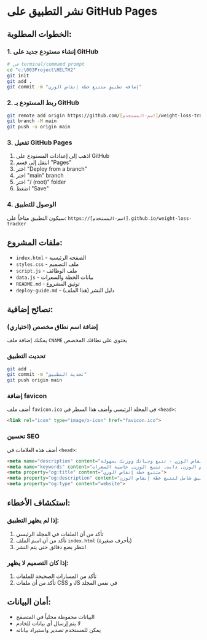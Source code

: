 # نشر التطبيق على GitHub Pages

## الخطوات المطلوبة:

### 1. إنشاء مستودع جديد على GitHub
```bash
# في terminal/command prompt
cd "c:\003Project\HELTH2"
git init
git add .
git commit -m "إضافة تطبيق متتبع خطة إنقاص الوزن"
```

### 2. ربط المستودع بـ GitHub
```bash
git remote add origin https://github.com/[اسم-المستخدم]/weight-loss-tracker.git
git branch -M main
git push -u origin main
```

### 3. تفعيل GitHub Pages
1. اذهب إلى إعدادات المستودع على GitHub
2. انتقل إلى قسم "Pages"
3. اختر "Deploy from a branch"
4. اختر "main" branch
5. اختر "/ (root)" folder
6. اضغط "Save"

### 4. الوصول للتطبيق
سيكون التطبيق متاحاً على:
`https://[اسم-المستخدم].github.io/weight-loss-tracker`

## ملفات المشروع:

- `index.html` - الصفحة الرئيسية
- `styles.css` - ملف التصميم
- `script.js` - ملف الوظائف
- `data.js` - بيانات الخطة والسعرات
- `README.md` - توثيق المشروع
- `deploy-guide.md` - دليل النشر (هذا الملف)

## نصائح إضافية:

### إضافة اسم نطاق مخصص (اختياري)
يمكنك إضافة ملف `CNAME` يحتوي على نطاقك المخصص

### تحديث التطبيق
```bash
git add .
git commit -m "تحديث التطبيق"
git push origin main
```

### إضافة favicon
أضف ملف `favicon.ico` في المجلد الرئيسي وأضف هذا السطر في `<head>`:
```html
<link rel="icon" type="image/x-icon" href="favicon.ico">
```

### تحسين SEO
أضف هذه العلامات في `<head>`:
```html
<meta name="description" content="تطبيق متتبع خطة إنقاص الوزن - تتبع وجباتك ووزنك بسهولة">
<meta name="keywords" content="إنقاص الوزن, دايت, تتبع الوزن, حاسبة السعرات">
<meta property="og:title" content="متتبع خطة إنقاص الوزن">
<meta property="og:description" content="تطبيق شامل لتتبع خطة إنقاص الوزن">
<meta property="og:type" content="website">
```

## استكشاف الأخطاء:

### إذا لم يظهر التطبيق:
1. تأكد من أن الملفات في المجلد الرئيسي
2. تأكد من أن اسم الملف `index.html` (بأحرف صغيرة)
3. انتظر بضع دقائق حتى يتم النشر

### إذا كان التصميم لا يظهر:
1. تأكد من المسارات الصحيحة للملفات
2. تأكد من أن ملفات CSS و JS في نفس المجلد

## أمان البيانات:
- البيانات محفوظة محلياً في المتصفح
- لا يتم إرسال أي بيانات للخادم
- يمكن للمستخدم تصدير واستيراد بياناته